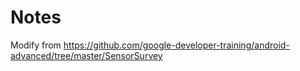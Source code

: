 # Notes

Modify from https://github.com/google-developer-training/android-advanced/tree/master/SensorSurvey

